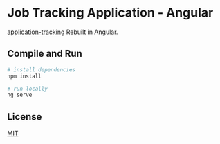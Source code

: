 # Job Tracking Application - Angular

[application-tracking](https://github.com/gKushagra/application-tracking) Rebuilt in Angular.

## Compile and Run

```bash
# install dependencies
npm install

# run locally
ng serve
```

## License
[MIT](https://choosealicense.com/licenses/mit/)

